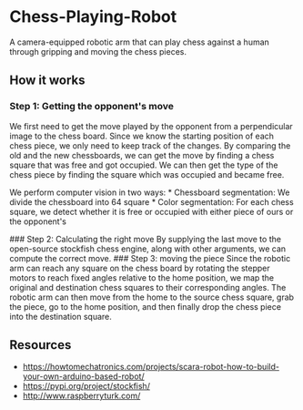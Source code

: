 # Chess-Playing-Robot
A camera-equipped robotic arm that can play chess against a human through gripping and moving the chess pieces.
## How it works
### Step 1: Getting the opponent's move
We first need to get the move played by the opponent from a perpendicular image to the chess board. Since we know the starting position of each chess piece, we only need to keep track of the changes. By comparing the old and the new chessboards, we can get the move by finding a chess square that was free and got occupied. We can then get the type of the chess piece by finding the square which was occupied and became free.
<p>
We perform computer vision in two ways:
  * Chessboard segmentation: We divide the chessboard into 64 square
  * Color segmentation: For each chess square, we detect whether it is free or occupied with either piece of ours or the opponent's
</p>
### Step 2: Calculating the right move
By supplying the last move to the open-source stockfish chess engine, along with other arguments, we can compute the correct move.
### Step 3: moving the piece
Since the robotic arm can reach any square on the chess board by rotating the stepper motors to reach fixed angles relative to the home position, we map the original and destination chess squares to their corresponding angles. The robotic arm can then move from the home to the source chess square, grab the piece, go to the home position, and then finally drop the chess piece into the destination square.

## Resources
* https://howtomechatronics.com/projects/scara-robot-how-to-build-your-own-arduino-based-robot/
* https://pypi.org/project/stockfish/
* http://www.raspberryturk.com/
